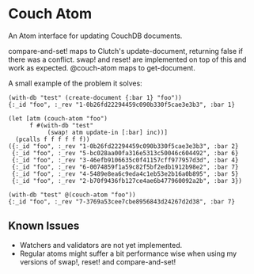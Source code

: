 # Couch Atom #

An Atom interface for updating CouchDB documents.

compare-and-set! maps to Clutch's update-document, returning false if there was a conflict. swap! and reset! are implemented on top of this and work as expected. @couch-atom maps to get-document.

A small example of the problem it solves:

    (with-db "test" (create-document {:bar 1} "foo"))
    {:_id "foo", :_rev "1-0b26fd22294459c090b330f5cae3e3b3", :bar 1}
    
    (let [atm (couch-atom "foo")
          f #(with-db "test"
               (swap! atm update-in [:bar] inc))]
      (pcalls f f f f f f))
    ({:_id "foo", :_rev "1-0b26fd22294459c090b330f5cae3e3b3", :bar 2}
     {:_id "foo", :_rev "5-bc028aa00fa316e5313c50046c604492", :bar 6}
     {:_id "foo", :_rev "3-46efb9106635c0f41157cff977957d3d", :bar 4}
     {:_id "foo", :_rev "6-0074859f1a59c82f5bf2edb1912b98e2", :bar 7}
     {:_id "foo", :_rev "4-5489e8ea6c9eda4c1eb53e2b16a0b895", :bar 5}
     {:_id "foo", :_rev "2-b70f9436fb127ce4ae6b477960092a2b", :bar 3})
    
    (with-db "test" @(couch-atom "foo"))
    {:_id "foo", :_rev "7-3769a53cee7cbe8956843d24267d2d38", :bar 7}

## Known Issues ##

 * Watchers and validators are not yet implemented.
 * Regular atoms might suffer a bit performance wise when using my versions of swap!, reset! and compare-and-set!
